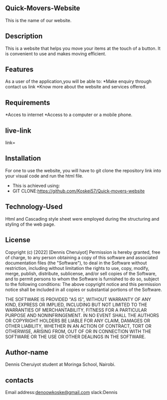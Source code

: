 ## Quick-Movers-Website
This is the name of our website.
## Description
This is a website that helps you move your items at the touch of a button.
It is convenient to use and  makes moving efficient.
## Features
As a user of the application,you will be able to:
*Make enquiry through contact us link
*Know more about the website and services offered.
## Requirements
*Acces to internet
*Access to a computer or a mobile phone.
## live-link
link=
## Installation
For one to use the website, you will have to git clone the repository link into your visual code and run the html file.
* This is achieved using:
* GIT CLONE:https://github.com/Koskei57/Quick-movers-website
## Technology-Used
Html and Cascading style sheet were employed during the structuring and styling of the web page.
## License
Copyright (c) [2022] [Dennis Cheruiyot]
Permission is hereby granted, free of charge, to any person obtaining a copy
of this software and associated documentation files (the "Software"), to deal
in the Software without restriction, including without limitation the rights
to use, copy, modify, merge, publish, distribute, sublicense, and/or sell
copies of the Software, and to permit persons to whom the Software is
furnished to do so, subject to the following conditions:
The above copyright notice and this permission notice shall be included in all
copies or substantial portions of the Software.

THE SOFTWARE IS PROVIDED "AS IS", WITHOUT WARRANTY OF ANY KIND, EXPRESS OR
IMPLIED, INCLUDING BUT NOT LIMITED TO THE WARRANTIES OF MERCHANTABILITY,
FITNESS FOR A PARTICULAR PURPOSE AND NONINFRINGEMENT. IN NO EVENT SHALL THE
AUTHORS OR COPYRIGHT HOLDERS BE LIABLE FOR ANY CLAIM, DAMAGES OR OTHER
LIABILITY, WHETHER IN AN ACTION OF CONTRACT, TORT OR OTHERWISE, ARISING FROM,
OUT OF OR IN CONNECTION WITH THE SOFTWARE OR THE USE OR OTHER DEALINGS IN THE
SOFTWARE.
## Author-name
Dennis Cheruiyot student at Moringa School, Nairobi.
## contacts
Email address:denoowkoske@gmail.com slack:Dennis

